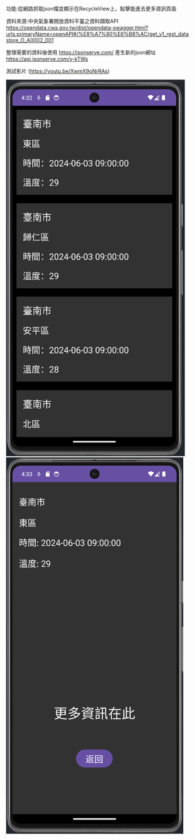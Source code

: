 功能:從網路抓取json檔並顯示在RecycleView上，點擊能進去更多資訊頁面

資料來源:中央氣象署開放資料平臺之資料擷取API https://opendata.cwa.gov.tw/dist/opendata-swagger.html?urls.primaryName=openAPI#/%E8%A7%80%E6%B8%AC/get_v1_rest_datastore_O_A0002_001

整理需要的資料後使用 https://jsonserve.com/ 產生新的json網址  https://api.jsonserve.com/y-kTWs

測試影片 (https://youtu.be/XwmX9oNrRAs)

![image](https://github.com/111B15077/final-json/blob/main/%E8%9E%A2%E5%B9%95%E6%93%B7%E5%8F%96%E7%95%AB%E9%9D%A2%202024-06-05%20003317.png)
![image](https://github.com/Hsieh-Hank/finalproject/blob/master/%E8%9E%A2%E5%B9%95%E6%93%B7%E5%8F%96%E7%95%AB%E9%9D%A2%202024-06-05%20003329.png)
